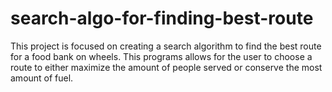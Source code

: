 # search-algo-for-finding-best-route
This project is focused on creating a search algorithm to find the best route for a food bank on wheels. This programs allows for the user to choose a route to either maximize the amount of people served or conserve the most amount of fuel.
